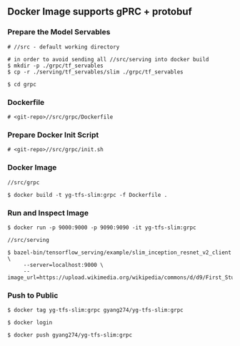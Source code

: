 ## Docker Image supports gPRC + protobuf

### Prepare the Model Servables

```
# //src - default working directory

# in order to avoid sending all //src/serving into docker build
$ mkdir -p ./grpc/tf_servables
$ cp -r ./serving/tf_servables/slim ./grpc/tf_servables

$ cd grpc
```

### Dockerfile

```
# <git-repo>//src/grpc/Dockerfile
```

### Prepare Docker Init Script

```
# <git-repo>//src/grpc/init.sh
```

### Docker Image

```
//src/grpc

$ docker build -t yg-tfs-slim:grpc -f Dockerfile .
```

### Run and Inspect Image

```
$ docker run -p 9000:9000 -p 9090:9090 -it yg-tfs-slim:grpc
```

```
//src/serving

$ bazel-bin/tensorflow_serving/example/slim_inception_resnet_v2_client \
     --server=localhost:9000 \
     --image_url=https://upload.wikimedia.org/wikipedia/commons/d/d9/First_Student_IC_school_bus_202076.jpg
```

### Push to Public

```
$ docker tag yg-tfs-slim:grpc gyang274/yg-tfs-slim:grpc

$ docker login

$ docker push gyang274/yg-tfs-slim:grpc
```

